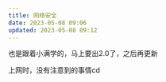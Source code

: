 ```yaml
---
title: 网络安全
date: 2023-05-08 09:06
updated: 2023-05-08 09:12
---
```


也是跟着小满学的，马上要出2.0了，之后再更新

上网时，没有注意到的事情cd